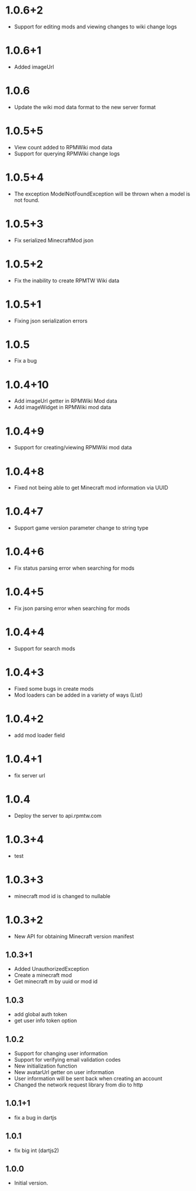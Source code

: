 # 1.0.6+2
- Support for editing mods and viewing changes to wiki change logs
# 1.0.6+1
- Added imageUrl
# 1.0.6
- Update the wiki mod data format to the new server format
# 1.0.5+5
- View count added to RPMWiki mod data
- Support for querying RPMWiki change logs 
# 1.0.5+4
- The exception ModelNotFoundException will be thrown when a model is not found.
# 1.0.5+3
- Fix serialized MinecraftMod json
# 1.0.5+2
- Fix the inability to create RPMTW Wiki data
# 1.0.5+1
- Fixing json serialization errors
# 1.0.5
- Fix a bug
# 1.0.4+10
- Add imageUrl getter in RPMWiki Mod data
- Add imageWidget in RPMWiki mod data
# 1.0.4+9
- Support for creating/viewing RPMWiki mod data
# 1.0.4+8
- Fixed not being able to get Minecraft mod information via UUID
# 1.0.4+7
- Support game version parameter change to string type
# 1.0.4+6
- Fix status parsing error when searching for mods
# 1.0.4+5
- Fix json parsing error when searching for mods
# 1.0.4+4
- Support for search mods
# 1.0.4+3
- Fixed some bugs in create mods
- Mod loaders can be added in a variety of ways (List)
# 1.0.4+2
- add mod loader field
# 1.0.4+1
- fix server url
# 1.0.4

- Deploy the server to api.rpmtw.com
# 1.0.3+4
- test
# 1.0.3+3
- minecraft mod id is changed to nullable
# 1.0.3+2

- New API for obtaining Minecraft version manifest

## 1.0.3+1

- Added UnauthorizedException 
- Create a minecraft mod
- Get minecraft m by uuid or mod id

## 1.0.3

- add global auth token
- get user info token option

## 1.0.2

- Support for changing user information
- Support for verifying email validation codes
- New initialization function
- New avatarUrl getter on user information
- User information will be sent back when creating an account
- Changed the network request library from dio to http

## 1.0.1+1

- fix a bug in dartjs

## 1.0.1

- fix big int (dartjs2)
## 1.0.0

- Initial version.